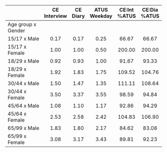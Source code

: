 
|                      | CE<br>Interview |  CE<br>Diary | ATUS<br>Weekday | CE:Int<br>%ATUS | CE:Dia<br>%ATUS |
| -------------------- | :----------: | :----------: | :----------: | :----------: | :----------: |
| Age group x Gender   |              |              |              |              |              |
| 15/17 x Male         |         0.17 |         0.17 |         0.25 |        66.67 |        66.67 |
| 15/17 x Female       |         1.00 |         1.00 |         0.50 |       200.00 |       200.00 |
| 18/29 x Male         |         0.92 |         0.93 |         1.00 |        91.67 |        93.33 |
| 18/29 x Female       |         1.92 |         1.83 |         1.75 |       109.52 |       104.76 |
| 30/44 x Male         |         1.50 |         1.47 |         1.35 |       111.11 |       108.64 |
| 30/44 x Female       |         3.50 |         3.37 |         3.55 |        98.59 |        94.84 |
| 45/64 x Male         |         1.08 |         1.10 |         1.17 |        92.86 |        94.29 |
| 45/64 x Female       |         2.53 |         2.58 |         2.42 |       104.83 |       106.90 |
| 65/99 x Male         |         1.83 |         1.80 |         2.17 |        84.62 |        83.08 |
| 65/99 x Female       |         3.08 |         3.17 |         3.43 |        89.81 |        92.23 |

